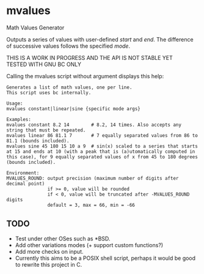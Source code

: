 # mvalues
Math Values Generator

Outputs a series of values with user-defined *start* and *end*. The difference of successive values follows the specified *mode*.

THIS IS A WORK IN PROGRESS AND THE API IS NOT STABLE YET  
TESTED WITH GNU BC ONLY

Calling the mvalues script without argument displays this help:
```
Generates a list of math values, one per line.
This script uses bc internally.

Usage:
mvalues constant|linear|sine {specific mode args}

Examples:
mvalues constant 8.2 14        # 8.2, 14 times. Also accepts any string that must be repeated.
mvalues linear 86 81.1 7       # 7 equally separated values from 86 to 81.1 (bounds included).
mvalues sine 45 180 15 10 a 9  # sin(x) scaled to a series that starts at 15 and ends at 10 (with a peak that is (a)utomatically computed in this case), for 9 equally separated values of x from 45 to 180 degrees (bounds included).

Environment:
MVALUES_ROUND: output precision (maximum number of digits after decimal point)
               if >= 0, value will be rounded
               if < 0, value will be truncated after -MVALUES_ROUND digits
               default = 3, max = 66, min = -66
```

## TODO

- Test under other OSes such as \*BSD.
- Add other variations modes (+ support custom functions?)
- Add more checks on input.
- Currently this aims to be a POSIX shell script, perhaps it would be good to rewrite this project in C.
